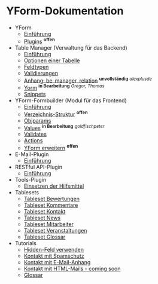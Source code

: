 # YForm-Dokumentation

- YForm
	- [Einführung](main_intro.md)
	- [Plugins](yform_plugins.md) <sup><b>offen</b></sup>
- Table Manager (Verwaltung für das Backend)
	- [Einführung](table_manager_intro.md)
	- [Optionen einer Tabelle](table_manager_optionen.md)
	- [Feldtypen](table_manager_feldtypen.md)
	- [Validierungen](table_manager_validierungen.md)
	- [Anhang: be_manager_relation](table_manager_feldtypen_be-manager-relation.md) <sup><b>unvollständig</b></sup>  <sup><i>alexplusde</i></sup>
    - [Yorm](yorm.md) <sup><b>in Bearbeitung</b></sup> <sup><i>Gregor, Thomas</i></sup>
    - [Snippets](table_manager_snippets.md)
- YForm-Formbuilder (Modul für das Frontend)
	- [Einführung](yform_modul_intro.md)
	- [Verzeichnis-Struktur](yform_modul_struktur.md) <sup><b>offen</b></sup>
	- [Objparams](yform_modul_objparams.md)
	- [Values](yform_modul_values.md) <sup><b>in Bearbeitung</b></sup> <sup><i>goldfischpeter</i></sup>
	- [Validates](yform_modul_validates.md)
	- [Actions](yform_modul_actions.md)
	- [YForm erweitern](yform_modul_erweitern.md) <sup><b>offen</b></sup>
- E-Mail-Plugin
	- [Einführung](email_plugin.md)
- RESTful API-Plugin
	- [Einführung](rest_plugin.md)
- Tools-Plugin
    - [Einsetzen der Hilfsmittel](tools_plugin.md)
- Tablesets
 	- [Tableset Bewertungen](demo_tableset-rex_yf_ratings.json)
 	- [Tableset Kommentare](demo_tableset-rex_yf_comments.json)
 	- [Tableset Kontakt](demo_tableset-rex_yf_messages.json)
 	- [Tableset News](demo_tableset-rex_yf_news.json)
 	- [Tableset Mitarbeiter](demo_tableset-rex_yf_employees.json)
 	- [Tableset Veranstaltungen](demo_tableset-rex_yf_events.json)
 	- [Tableset Glossar](demo_tableset-rex_glossar.json)
- Tutorials
	- [Hidden-Feld verwenden](demo_hidden.md)
 	- [Kontakt mit Spamschutz](demo_kontakt-spamschutz.md)
 	- [Kontakt mit E-Mail-Anhang](demo_email-attachments.md)
 	- [Kontakt mit HTML-Mails - coming soon](demo_kontakt-htmlmails.md)
 	- [Glossar](demo_glossar.md)
